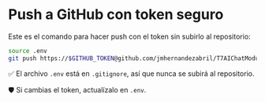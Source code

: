 # Push a GitHub con token seguro

Este es el comando para hacer push con el token sin subirlo al repositorio:

```bash
source .env
git push https://$GITHUB_TOKEN@github.com/jmhernandezabril/T7AIChatModular.git
```

✅ El archivo `.env` está en `.gitignore`, así que nunca se subirá al repositorio.

🛡️ Si cambias el token, actualízalo en `.env`.

